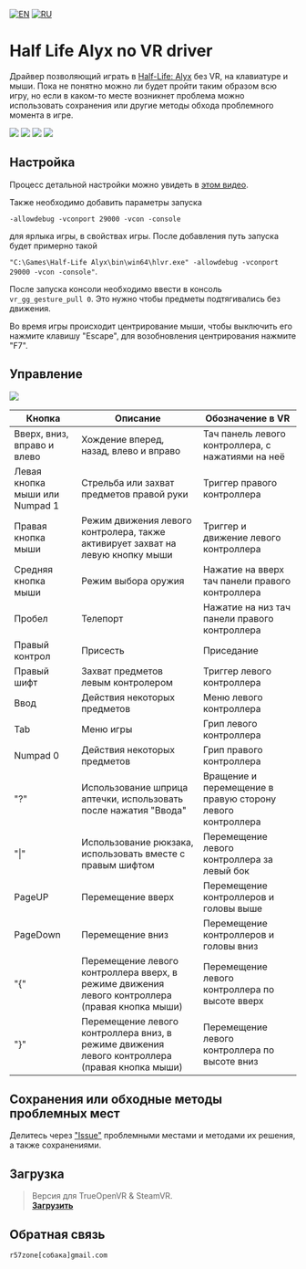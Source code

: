 ﻿[![EN](https://user-images.githubusercontent.com/9499881/33184537-7be87e86-d096-11e7-89bb-f3286f752bc6.png)](https://github.com/r57zone/Half-Life-Alyx-novr/blob/master/README.md)
[![RU](https://user-images.githubusercontent.com/9499881/27683795-5b0fbac6-5cd8-11e7-929c-057833e01fb1.png)](https://github.com/r57zone/Half-Life-Alyx-novr/blob/master/README.RU.md) 
# Half Life Alyx no VR driver
Драйвер позволяющий играть в [Half-Life: Alyx](https://store.steampowered.com/app/546560/HalfLife_Alyx/) без VR, на клавиатуре и мыши. Пока не понятно можно ли будет пройти таким образом всю игру, но если в каком-то месте возникнет проблема можно использовать сохранения или другие методы обхода проблемного момента в игре.

[![](https://user-images.githubusercontent.com/9499881/78283334-ad9e4e80-752e-11ea-8aea-a2cf18eae511.gif)](https://youtu.be/-8tchjRHSrA) 
[![](https://user-images.githubusercontent.com/9499881/78290591-fce77d80-7534-11ea-9b2f-f80d3b2c176a.gif)](https://youtu.be/-8tchjRHSrA)
[![](https://user-images.githubusercontent.com/9499881/78290158-57340e80-7534-11ea-9b9a-bdc3b558ac17.gif)](https://youtu.be/BkFEMmqxKlU)
[![](https://user-images.githubusercontent.com/9499881/78291122-e7bf1e80-7535-11ea-9a6a-8621f6ddee68.gif)](https://youtu.be/-8tchjRHSrA)

## Настройка
Процесс детальной настройки можно увидеть в [этом видео](https://youtu.be/66HIE3DFfjo). 

Также необходимо добавить параметры запуска

`-allowdebug -vconport 29000 -vcon -console`

для ярлыка игры, в свойствах игры. После добавления путь запуска будет примерно такой

`"C:\Games\Half-Life Alyx\bin\win64\hlvr.exe" -allowdebug -vconport 29000 -vcon -console"`.


После запуска консоли необходимо ввести в консоль `vr_gg_gesture_pull 0`. Это нужно чтобы предметы подтягивались без движения.



Во время игры происходит центрирование мыши, чтобы выключить его нажмите клавишу "Escape", для возобновления центрирования нажмите "F7".
## Управление
![](https://user-images.githubusercontent.com/9499881/78291469-7fbd0800-7536-11ea-84fe-b9f5166613d8.PNG)

Кнопка | Описание | Обозначение в VR
------------ | ------------- | -------------
Вверх, вниз, вправо и влево | Хождение вперед, назад, влево и вправо | Тач панель левого контроллера, с нажатиями на неё
Левая кнопка мыши или Numpad 1 | Стрельба или захват предметов правой руки | Триггер правого контроллера
Правая кнопка мыши | Режим движения левого контролера, также активирует захват на левую кнопку мыши | Триггер и движение левого контроллера
Средняя кнопка мыши | Режим выбора оружия | Нажатие на вверх тач панели правого контроллера
Пробел | Телепорт | Нажатие на низ тач панели правого контроллера
Правый контрол | Присесть | Приседание
Правый шифт | Захват предметов левым контролером | Триггер левого контроллера
Ввод | Действия некоторых предметов | Меню левого контроллера
Tab | Меню игры | Грип левого контроллера
Numpad 0 | Действия некоторых предметов | Грип правого контроллера
"?" | Использование шприца аптечки, использовать после нажатия "Ввода" | Вращение и перемещение в правую сторону левого контроллера
"\|" | Использование рюкзака, использовать вместе с правым шифтом | Перемещение левого контроллера за левый бок
PageUP | Перемещение вверх | Перемещение контроллеров и головы выше
PageDown | Перемещение вниз | Перемещение контроллеров и головы вниз
"{" | Перемещение левого контроллера вверх, в режиме движения левого контроллера (правая кнопка мыши) | Перемещение левого контроллера по высоте вверх
"}" | Перемещение левого контроллера вниз, в режиме движения левого контроллера (правая кнопка мыши) | Перемещение левого контроллера по высоте вниз

## Сохранения или обходные методы проблемных мест
Делитесь через ["Issue"](https://github.com/r57zone/Half-Life-Alyx-novr/issues) проблемными местами и методами их решения, а также сохранениями.

## Загрузка
>Версия для TrueOpenVR & SteamVR.<br>
**[Загрузить](https://github.com/r57zone/Half-Life-Alyx-novr/releases)**

## Обратная связь
`r57zone[собака]gmail.com`